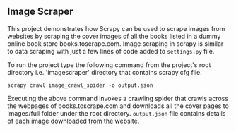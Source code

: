 ## Image Scraper

This project demonstrates how Scrapy can be used to scrape images from websites by scraping the cover images of all the books listed in a dummy online book store books.toscrape.com. Image scraping in scrapy is similar to data scraping with just a few lines of code added to `settings.py` file. 

To run the project type the following command from the project's root directory i.e. 'imagescraper' directory that contains scrapy.cfg file.

`scrapy crawl image_crawl_spider -o output.json`

Executing the above command invokes a crawling spider that crawls across the webpages of books.toscrape.com and downloads all the cover pages to images/full folder under the root directory. `output.json` file contains details of each image downloaded from the website.
